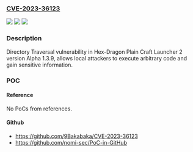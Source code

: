 ### [CVE-2023-36123](https://cve.mitre.org/cgi-bin/cvename.cgi?name=CVE-2023-36123)
![](https://img.shields.io/static/v1?label=Product&message=n%2Fa&color=blue)
![](https://img.shields.io/static/v1?label=Version&message=n%2Fa&color=blue)
![](https://img.shields.io/static/v1?label=Vulnerability&message=n%2Fa&color=brighgreen)

### Description

Directory Traversal vulnerability in Hex-Dragon Plain Craft Launcher 2 version Alpha 1.3.9, allows local attackers to execute arbitrary code and gain sensitive information.

### POC

#### Reference
No PoCs from references.

#### Github
- https://github.com/9Bakabaka/CVE-2023-36123
- https://github.com/nomi-sec/PoC-in-GitHub

